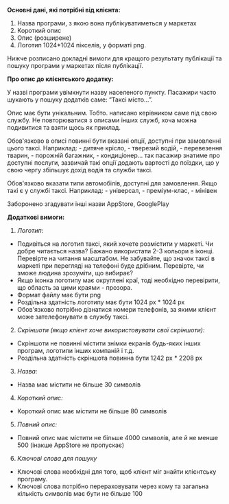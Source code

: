 **Основні дані, які потрібні від клієнта:**

1. Назва програми, з якою вона публікуватиметься у маркетах
2. Короткий опис
3. Опис (розширене)
4. Логотип 1024*1024 пікселів, у форматі png.

Нижче розписано докладні вимоги для кращого результату публікації та пошуку програми у маркетах після публікації.

**Про опис до клієнтського додатку:**

У назві програми увімкнути назву населеного пункту. Пасажири часто шукають у пошуку додатків саме: “Таксі місто…”.

Опис має бути унікальним. Тобто. написано керівником саме під свою службу. Не повторюватися з описами інших служб, хоча можна подивитися та взяти щось як приклад.

Обов'язково в описі повинні бути вказані опції, доступні при замовленні цього таксі. Наприклад: - дитяче крісло, - тверезий водій, - перевезення тварин, - порожній багажник, - кондиціонер... так пасажир знатиме про доступні послуги, зазвичай такі опції додають вартості до поїздки, що у свою чергу збільшує дохід водія та служби таксі.

Обов'язково вказати типи автомобілів, доступні для замовлення. Якщо такі є у службі таксі. Наприклад: - універсал, - преміум-клас, - мінівен

Заборонено згадувати інші назви AppStore, GooglePlay

**Додаткові вимоги:**

1. _Логотип:_

* Подивіться на логотип таксі, який хочете розмістити у маркеті. Чи добре читається назва? Бажано використати 2-3 кольори в іконці. Перевірте на читання масштабом. Не забувайте, що значок таксі в маркеті при перегляді на телефоні буде дрібним. Перевірте, чи зможе людина зрозуміти, що вибирає?
* Якщо іконка логотипу має округлені краї, тоді необхідно перевірити, що область за цими краями - прозора.
* Формат файлу має бути png
* Роздільна здатність логотипу має бути 1024 px * 1024 px
* Обов'язково потрібно дізнатися номери телефонів, за якими клієнт може зателефонувати в службу таксі.

2. _Скріншоти (якщо клієнт хоче використовувати свої скріншоти):_

* Скріншоти не повинні містити знімки екранів будь-яких інших програм, логотипи інших компаній і т.д.
* Роздільна здатність скріншота повинна бути 1242 px * 2208 px

3. _Назва:_

* Назва має містити не більше 30 символів

4. _Короткий опис:_

* Короткий опис має містити не більше 80 символів

5. _Повний опис:_

* Повний опис має містити не більше 4000 символів, але й не менше 500 (інакше AppStore не пропускає)

6. _Ключові слова для пошуку_

* Ключові слова необхідні для того, щоб клієнт міг знайти клієнтську програму.
* Ключові слова потрібно перераховувати через кому та загальна кількість символів має бути не більше 100